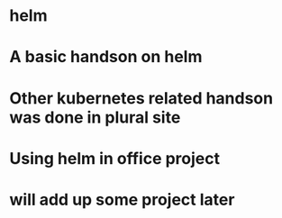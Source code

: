 # helm
# A basic handson on helm
# Other kubernetes related handson was done in plural site 
# Using helm in office project 
# will add up some project later
